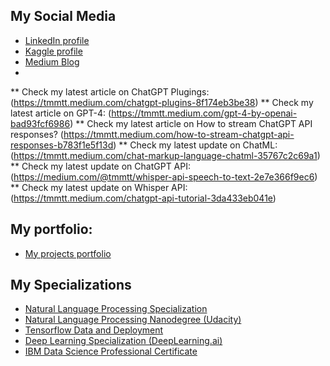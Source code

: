 ## My Social Media
* [LinkedIn profile](https://www.linkedin.com/in/teemumaatta/)
* [Kaggle profile](https://www.kaggle.com/tmkggl)
* [Medium Blog](https://medium.com/@tmmtt)
* 
** Check my latest article on ChatGPT Plugings: (https://tmmtt.medium.com/chatgpt-plugins-8f174eb3be38)
** Check my latest article on GPT-4: (https://tmmtt.medium.com/gpt-4-by-openai-bad93fcf6986)
** Check my latest article on How to stream ChatGPT API responses? (https://tmmtt.medium.com/how-to-stream-chatgpt-api-responses-b783f1e5f13d)
** Check my latest update on ChatML: (https://tmmtt.medium.com/chat-markup-language-chatml-35767c2c69a1)
** Check my latest update on ChatGPT API: (https://medium.com/@tmmtt/whisper-api-speech-to-text-2e7e366f9ec6)
** Check my latest update on Whisper API: (https://tmmtt.medium.com/chatgpt-api-tutorial-3da433eb041e)

## My portfolio:
* [My projects portfolio](https://github.com/tmgthb/portfolio)

## My Specializations
* [Natural Language Processing Specialization](https://coursera.org/verify/specialization/35G6LQ8LVACD)
* [Natural Language Processing Nanodegree (Udacity)](https://confirm.udacity.com/PV45JQP5)
* [Tensorflow Data and Deployment](https://www.coursera.org/account/accomplishments/specialization/certificate/DTAHYF58DWKN)
* [Deep Learning Specialization (DeepLearning.ai)](https://www.coursera.org/account/accomplishments/specialization/certificate/GWBJZNQZREQW)
* [IBM Data Science Professional Certificate](https://www.coursera.org/account/accomplishments/specialization/certificate/KYR9SZ3LWHW4)
